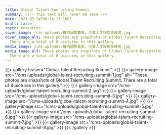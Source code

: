 ```yaml
---
title: Global Talent Recruiting Summit
summary: <!-- This text will never be seen -->
date: 2021-03-24T06:14:13.160Z
draft: false
topic: resources
cover_image: /cms-uploads/擁抱國際菁英，企業人才探索高峰會.jpg
cover_image_alt: These photos are snapshots of Global Talent Recruiting Summit.
  There are a total of 8 pictures in this gallery.
media_image: /cms-uploads/擁抱國際菁英，企業人才探索高峰會.jpg
media_image_alt: These photos are snapshots of Global Talent Recruiting Summit.
  There are a total of 8 pictures in this gallery.
---
```



{{< gallery teaser="Global Talent Recruiting Summit" >}}
{{< gallery-image src="/cms-uploads/global-talent-recruiting-summit-1.jpg" alt="These photos are snapshots of Global Talent Recruiting Summit. There are a total of 8 pictures in this gallery." >}}
{{< gallery-image src="/cms-uploads/global-talent-recruiting-summit-2.jpg" >}}
{{< gallery-image src="/cms-uploads/global-talent-recruiting-summit-3.jpg" >}}
{{< gallery-image src="/cms-uploads/global-talent-recruiting-summit-4.jpg" >}}
{{< gallery-image src="/cms-uploads/global-talent-recruiting-summit-5.jpg" >}}
{{< gallery-image src="/cms-uploads/global-talent-recruiting-summit-6.jpg" >}}
{{< gallery-image src="/cms-uploads/global-talent-recruiting-summit-7.jpg" >}}
{{< gallery-image src="/cms-uploads/global-talent-recruiting-summit-8.jpg" >}}
{{< /gallery >}}